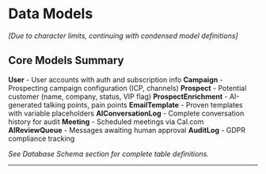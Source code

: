 # Data Models

*[Due to character limits, continuing with condensed model definitions]*

## Core Models Summary

**User** - User accounts with auth and subscription info
**Campaign** - Prospecting campaign configuration (ICP, channels)
**Prospect** - Potential customer (name, company, status, VIP flag)
**ProspectEnrichment** - AI-generated talking points, pain points
**EmailTemplate** - Proven templates with variable placeholders
**AIConversationLog** - Complete conversation history for audit
**Meeting** - Scheduled meetings via Cal.com
**AIReviewQueue** - Messages awaiting human approval
**AuditLog** - GDPR compliance tracking

*See Database Schema section for complete table definitions.*

---
